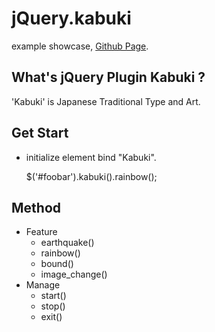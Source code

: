 jQuery.kabuki
=============
example showcase, [Github Page](http://esehara.github.com/jquery-kabuki/).

What's jQuery Plugin Kabuki ?
-----------------------------

'Kabuki' is Japanese Traditional Type and Art.

Get Start
---------

* initialize element bind "Kabuki".

    $('#foobar').kabuki().rainbow();

Method 
------
* Feature
    * earthquake()
    * rainbow()
    * bound()
    * image_change()
* Manage
    * start()
    * stop()
    * exit()
